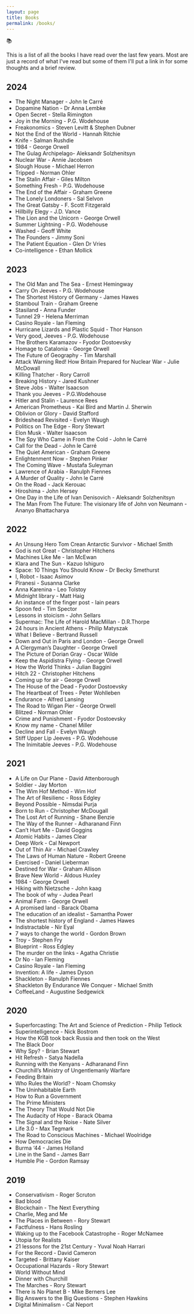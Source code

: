 ```yaml
---
layout: page
title: Books
permalink: /books/
---
```

📚

This is a list of all the books I have read over the last few years. Most are just a record of what I've read but some of them I'll put a link in for some thoughts and a brief review.

## 2024

- The Night Manager - John le Carré
- Dopamine Nation - Dr Anna Lembke
- Open Secret - Stella Rimington
- Joy in the Morning - P.G. Wodehouse
- Freakonomics - Steven Levitt & Stephen Dubner
- Not the End of the World - Hannah Ritchie
- Knife - Salman Rushdie
- 1984 - George Orwell
- The Gulag Archipelago- Aleksandr Solzhenitsyn
- Nuclear War - Annie Jacobsen
- Slough House - Michael Herron
- Tripped - Norman Ohler
- The Stalin Affair - Giles Milton
- Something Fresh - P.G. Wodehouse
- The End of the Affair - Graham Greene
- The Lonely Londoners - Sal Selvon
- The Great Gatsby - F. Scott Fitzgerald
- Hillbilly Elegy - J.D. Vance
- The Lion and the Unicorn - George Orwell
- Summer Lightning - P.G. Wodehouse
- Washed - Geoff White
- The Founders - Jimmy Soni
- The Patient Equation - Glen Dr Vries
- Co-intelligence - Ethan Mollick



## 2023

- The Old Man and The Sea - Ernest Hemingway
- Carry On Jeeves - P.G. Wodehouse
- The Shortest History of Germany - James Hawes
- Stamboul Train - Graham Greene
- Stasiland - Anna Funder
- Tunnel 29 - Helena Merriman
- Casino Royale - Ian Fleming
- Hurricane Lizards and Plastic Squid - Thor Hanson
- Very good, Jeeves - P.G. Wodehouse
- The Brothers Karamazov - Fyodor Dostoevsky
- Homage to Catalonia - George Orwell
- The Future of Geography - Tim Marshall
- Attack Warning Red! How Britain Prepared for Nuclear War - Julie McDowall
- Killing Thatcher - Rory Carroll
- Breaking History - Jared Kushner
- Steve Jobs - Walter Isaacson
- Thank you Jeeves - P.G.Wodehouse
- Hitler and Stalin - Laurence Rees
- American Prometheus - Kai Bird and Martin J. Sherwin
- Oblivion or Glory - David Stafford
- Brideshead Revisited - Evelyn Waugh
- Politics on The Edge - Rory Stewart
- Elon Musk - Walter Isaacson
- The Spy Who Came in From the Cold - John le Carré
- Call for the Dead - John le Carré
- The Quiet American - Graham Greene
- Enlightenment Now - Stephen Pinker
- The Coming Wave - Mustafa Suleyman
- Lawrence of Arabia - Ranulph Fiennes
- A Murder of Quality - John le Carré
- On the Road - Jack Kerouac
- Hiroshima - John Hersey
- One Day in the Life of Ivan Denisovich - Aleksandr Solzhenitsyn
- The Man From The Future: The visionary life of John von Neumann - Ananyo Bhattacharya


## 2022

- An Unsung Hero Tom Crean Antarctic Survivor - Michael Smith
- God is not Great - Christopher Hitchens
- Machines Like Me - Ian McEwan
- Klara and The Sun - Kazuo Ishiguro
- Space: 10 Things You Should Know - Dr Becky Smethurst
- I, Robot - Isaac Asimov
- Piranesi - Susanna Clarke
- Anna Karenina - Leo Tolstoy
- Midnight library - Matt Haig
- An instance of the finger post - Iain pears
- Spoon fed - Tim Spector
- Lessons in stoicism - John Sellars
- Supermac: The Life of Harold MacMillan - D.R.Thorpe
- 24 hours in Ancient Athens - Philip Matyszak
- What I Believe - Bertrand Russell
- Down and Out in Paris and London - George Orwell
- A Clergyman’s Daughter - George Orwell
- The Picture of Dorian Gray - Oscar Wilde
- Keep the Aspidistra Flying - George Orwell
- How the World Thinks - Julian Baggini
- Hitch 22 - Christopher Hitchens
- Coming up for air - George Orwell
- The House of the Dead - Fyodor Dostoevsky
- The Heartbeat of Trees - Peter Wohlleben
- Endurance - Alfred Lansing
- The Road to Wigan Pier - George Orwell
- Blitzed - Norman Ohler
- Crime and Punishment - Fyodor Dostoevsky
- Know my name - Chanel Miller
- Decline and Fall - Evelyn Waugh
- Stiff Upper Lip Jeeves - P.G. Wodehouse
- The Inimitable Jeeves - P.G. Wodehouse


## 2021

- A Life on Our Plane - David Attenborough 
- Soldier - Jay Morton
- The Wim Hof Method - Wim Hof
- The Art of Resilienc - Ross Edgley
- Beyond Possible - Nimsdai Purja 
- Born to Run - Christopher McDougall
- The Lost Art of Running - Shane Benzie
- The Way of the Runner - Adharanand Finn
- Can’t Hurt Me - David Goggins
- Atomic Habits - James Clear
- Deep Work - Cal Newport
- Out of Thin Air - Michael Crawley 
- The Laws of Human Nature - Robert Greene
- Exercised - Daniel Lieberman
- Destined for War - Graham Allison 
- Brave New World - Aldous Huxley
- 1984 - George Orwell
- Hiking with Nietzsche - John kaag
- The book of why - Judea Pearl
- Animal Farm - George Orwell
- A promised land - Barack Obama
- The education of an idealist - Samantha Power
- The shortest history of England - James Hawes
- Indistractable - Nir Eyal
- 7 ways to change the world - Gordon Brown
- Troy - Stephen Fry
- Blueprint - Ross Edgley
- The murder on the links - Agatha Christie
- Dr No - Ian Fleming
- Casino Royale - Ian Fleming
- Invention: A life - James Dyson
- Shackleton - Ranulph Fiennes
- Shackleton By Endurance We Conquer - Michael Smith
- CoffeeLand - Augustine Sedgewick

## 2020

- Superforcasting: The Art and Science of Prediction - Philip Tetlock
- Superintelligence - Nick Bostrom
- How the KGB took back Russia and then took on the West
- The Black Door
- Why Spy? - Brian Stewart
- Hit Refresh - Satya Nadella
- Running with the Kenyans - Adharanand Finn
- Churchill’s Ministry of Ungentlemanly Warfare
- Feeding Britain
- Who Rules the World? - Noam Chomsky
- The Uninhabitable Earth
- How to Run a Government 
- The Prime Ministers
- The Theory That Would Not Die
- The Audacity of Hope - Barack Obama
- The Signal and the Noise - Nate Silver
- Life 3.0 - Max Tegmark
- The Road to Conscious Machines - Michael Woolridge
- How Democracies Die
- Burma ‘44 - James Holland
- Line in the Sand - James Barr
- Humble Pie - Gordon Ramsay

## 2019

- Conservativism - Roger Scruton
- Bad blood
- Blockchain - The Next Everything
- Charlie, Meg and Me
- The Places in Between - Rory Stewart
- Factfulness - Hans Rosling
- Waking up to the Facebook Catastrophe - Roger McNamee 
- Utopia for Realists
- 21 lessons for the 21st Century - Yuval Noah Harrari
- For the Record - David Cameron
- Targeted - Brittany Kaiser 
- Occupational Hazards - Rory Stewart 
- World Without Mind
- Dinner with Churchill
- The Marches - Rory Stewart 
- There is No Planet B - Mike Berners Lee
- Big Answers to the Big Questions - Stephen Hawkins
- Digital Minimalism - Cal Neport
